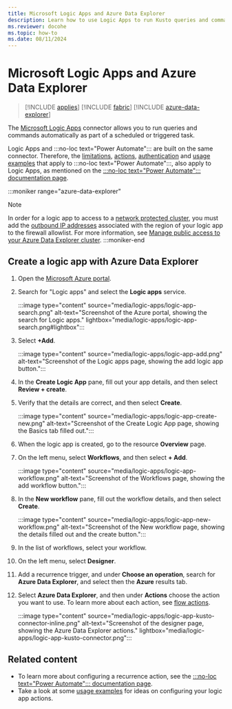 ```yaml
---
title: Microsoft Logic Apps and Azure Data Explorer
description: Learn how to use Logic Apps to run Kusto queries and commands automatically and schedule them.
ms.reviewer: docohe
ms.topic: how-to
ms.date: 08/11/2024
---
```


# Microsoft Logic Apps and Azure Data Explorer

> [!INCLUDE [applies](../includes/applies-to-version/applies.md)] [!INCLUDE [fabric](../includes/applies-to-version/fabric.md)] [!INCLUDE [azure-data-explorer](../includes/applies-to-version/azure-data-explorer.md)]

<!-- //TODO - per Akshay this does work with Fabric but you need to direct user to find the right query uri and take out ADX specific language -->

The [Microsoft Logic Apps](/azure/logic-apps/logic-apps-what-are-logic-apps) connector allows you to run queries and commands automatically as part of a scheduled or triggered task.

Logic Apps and :::no-loc text="Power Automate"::: are built on the same connector. Therefore, the [limitations](/azure/data-explorer/flow#limitations), [actions](/azure/data-explorer/flow#flow-actions), [authentication](/azure/data-explorer/flow#authentication) and [usage examples](/azure/data-explorer/flow-usage) that apply to :::no-loc text="Power Automate":::, also apply to Logic Apps, as mentioned on the [:::no-loc text="Power Automate"::: documentation page](/azure/data-explorer/flow).

:::moniker range="azure-data-explorer"
> [!NOTE]
> In order for a logic app to access to a [network protected cluster](/azure/data-explorer/security-network-private-endpoint), you must add the [outbound IP addresses](/connectors/common/outbound-ip-addresses#azure-logic-apps) associated with the region of your logic app to the firewall allowlist. For more information, see [Manage public access to your Azure Data Explorer cluster](/azure/data-explorer/security-network-restrict-public-access).
:::moniker-end

## Create a logic app with Azure Data Explorer

1. Open the [Microsoft Azure portal](https://ms.portal.azure.com/).
1. Search for "Logic apps" and select the **Logic apps** service.

    :::image type="content" source="media/logic-apps/logic-app-search.png" alt-text="Screenshot of the Azure portal, showing the search for Logic apps." lightbox="media/logic-apps/logic-app-search.png#lightbox":::

1. Select **+Add**.

    :::image type="content" source="media/logic-apps/logic-app-add.png" alt-text="Screenshot of the Logic apps page, showing the add logic app button.":::

1. In the **Create Logic App** pane, fill out your app details, and then select **Review + create**.
1. Verify that the details are correct, and then select **Create**.

    :::image type="content" source="media/logic-apps/logic-app-create-new.png" alt-text="Screenshot of the Create Logic App page, showing the Basics tab filled out.":::

1. When the logic app is created, go to the resource **Overview** page.
1. On the left menu, select **Workflows**, and then select **+ Add**.

    :::image type="content" source="media/logic-apps/logic-app-workflow.png" alt-text="Screenshot of the Workflows page, showing the add workflow button.":::

1. In the **New workflow** pane, fill out the workflow details, and then select **Create**.

    :::image type="content" source="media/logic-apps/logic-app-new-workflow.png" alt-text="Screenshot of the New workflow page, showing the details filled out and the create button.":::

1. In the list of workflows, select your workflow.
1. On the left menu, select **Designer**.
1. Add a recurrence trigger, and under **Choose an operation**, search for **Azure Data Explorer**, and select then the **Azure** results tab.
1. Select **Azure Data Explorer**, and then under **Actions** choose the action you want to use. To learn more about each action, see [flow actions](/azure/data-explorer/flow#flow-actions).

    :::image type="content" source="media/logic-apps/logic-app-kusto-connector-inline.png" alt-text="Screenshot of the designer page, showing the Azure Data Explorer actions." lightbox="media/logic-apps/logic-app-kusto-connector.png":::

## Related content

* To learn more about configuring a recurrence action, see the [:::no-loc text="Power Automate"::: documentation page](/azure/data-explorer/flow).
* Take a look at some [usage examples](/azure-data-explorer/flow-usage) for ideas on configuring your logic app actions.
